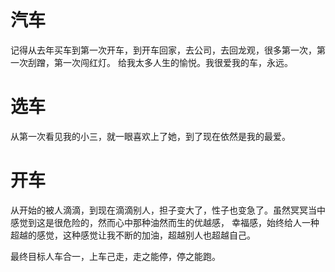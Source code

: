 # 汽车
记得从去年买车到第一次开车，到开车回家，去公司，去回龙观，很多第一次，第一次刮蹭，第一次闯红灯。
给我太多人生的愉悦。我很爱我的车，永远。

# 选车
从第一次看见我的小三，就一眼喜欢上了她，到了现在依然是我的最爱。

# 开车
从开始的被人滴滴，到现在滴滴别人，担子变大了，性子也变急了。虽然冥冥当中感觉到这是很危险的，然而心中那种油然而生的优越感，
幸福感，始终给人一种超越的感觉，这种感觉让我不断的加油，超越别人也超越自己。


最终目标人车合一，上车己走，走之能停，停之能跑。

